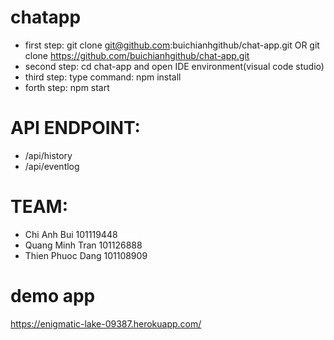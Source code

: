 # chatapp
- first step: git clone git@github.com:buichianhgithub/chat-app.git  OR  git clone https://github.com/buichianhgithub/chat-app.git
- second step: cd chat-app and open IDE environment(visual code studio)
- third step: type command: npm install
- forth step: npm start


# API ENDPOINT: 
- /api/history
- /api/eventlog

# TEAM:
- Chi Anh Bui 101119448
- Quang Minh Tran 101126888
- Thien Phuoc Dang 101108909

# demo app
https://enigmatic-lake-09387.herokuapp.com/
